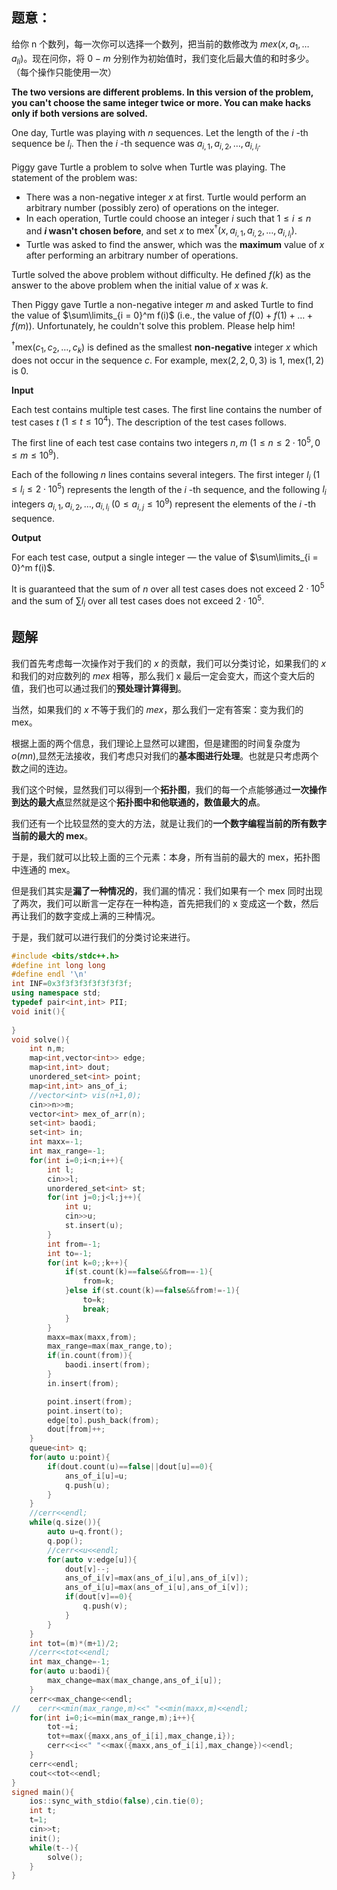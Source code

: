 ## 题意：

给你 n 个数列，每一次你可以选择一个数列，把当前的数修改为 $mex(x,a_{1},\dots a_{li})$。现在问你，将 $0-m$ 分别作为初始值时，我们变化后最大值的和时多少。（每个操作只能使用一次）

**The two versions are different problems. In this version of the problem, you can't choose the same integer twice or more. You can make hacks only if both versions are solved.**

One day, Turtle was playing with $n$ sequences. Let the length of the $i$ \-th sequence be $l_i$. Then the $i$ \-th sequence was $a_{i, 1}, a_{i, 2}, \ldots, a_{i, l_i}$.

Piggy gave Turtle a problem to solve when Turtle was playing. The statement of the problem was:

-   There was a non-negative integer $x$ at first. Turtle would perform an arbitrary number (possibly zero) of operations on the integer.
-   In each operation, Turtle could choose an integer $i$ such that $1 \le i \le n$ and **$i$ wasn't chosen before**, and set $x$ to $\text{mex}^{\dagger}(x, a_{i, 1}, a_{i, 2}, \ldots, a_{i, l_i})$.
-   Turtle was asked to find the answer, which was the **maximum** value of $x$ after performing an arbitrary number of operations.

Turtle solved the above problem without difficulty. He defined $f(k)$ as the answer to the above problem when the initial value of $x$ was $k$.

Then Piggy gave Turtle a non-negative integer $m$ and asked Turtle to find the value of $\sum\limits_{i = 0}^m f(i)$ (i.e., the value of $f(0) + f(1) + \ldots + f(m)$). Unfortunately, he couldn't solve this problem. Please help him!

$^{\dagger}\text{mex}(c_1, c_2, \ldots, c_k)$ is defined as the smallest **non-negative** integer $x$ which does not occur in the sequence $c$. For example, $\text{mex}(2, 2, 0, 3)$ is $1$, $\text{mex}(1, 2)$ is $0$.

**Input**

Each test contains multiple test cases. The first line contains the number of test cases $t$ ($1 \le t \le 10^4$). The description of the test cases follows.

The first line of each test case contains two integers $n, m$ ($1 \le n \le 2 \cdot 10^5, 0 \le m \le 10^9$).

Each of the following $n$ lines contains several integers. The first integer $l_i$ ($1 \le l_i \le 2 \cdot 10^5$) represents the length of the $i$ \-th sequence, and the following $l_i$ integers $a_{i, 1}, a_{i, 2}, \ldots, a_{i, l_i}$ ($0 \le a_{i, j} \le 10^9$) represent the elements of the $i$ \-th sequence.

**Output**

For each test case, output a single integer — the value of $\sum\limits_{i = 0}^m f(i)$.


It is guaranteed that the sum of $n$ over all test cases does not exceed $2 \cdot 10^5$ and the sum of $\sum l_i$ over all test cases does not exceed $2 \cdot 10^5$.

## 题解
我们首先考虑每一次操作对于我们的 $x$ 的贡献，我们可以分类讨论，如果我们的 $x$ 和我们的对应数列的 $mex$ 相等，那么我们 x 最后一定会变大，而这个变大后的值，我们也可以通过我们的**预处理计算得到**。

当然，如果我们的 $x$ 不等于我们的 $mex$，那么我们一定有答案：变为我们的 mex。

根据上面的两个信息，我们理论上显然可以建图，但是建图的时间复杂度为 $o(mn)$,显然无法接收，我们考虑只对我们的**基本图进行处理**。也就是只考虑两个数之间的连边。

我们这个时候，显然我们可以得到一个**拓扑图**，我们的每一个点能够通过**一次操作到达的最大点**显然就是这个**拓扑图中和他联通的，数值最大的点**。

我们还有一个比较显然的变大的方法，就是让我们的**一个数字编程当前的所有数字当前的最大的 mex**。

于是，我们就可以比较上面的三个元素：本身，所有当前的最大的 mex，拓扑图中连通的 mex。

但是我们其实是**漏了一种情况的**，我们漏的情况：我们如果有一个 mex 同时出现了两次，我们可以断言一定存在一种构造，首先把我们的 x 变成这一个数，然后再让我们的数字变成上满的三种情况。

于是，我们就可以进行我们的分类讨论来进行。

```cpp
#include <bits/stdc++.h>
#define int long long
#define endl '\n'
int INF=0x3f3f3f3f3f3f3f3f;
using namespace std;
typedef pair<int,int> PII;
void init(){
    
}
void solve(){
    int n,m;
    map<int,vector<int>> edge;
    map<int,int> dout;
    unordered_set<int> point;
    map<int,int> ans_of_i;
    //vector<int> vis(n+1,0);
    cin>>n>>m;
    vector<int> mex_of_arr(n);
    set<int> baodi;
    set<int> in;
    int maxx=-1;
    int max_range=-1;
    for(int i=0;i<n;i++){
        int l;
        cin>>l;
        unordered_set<int> st;
        for(int j=0;j<l;j++){
            int u;
            cin>>u;
            st.insert(u);
        }
        int from=-1;
        int to=-1;
        for(int k=0;;k++){
            if(st.count(k)==false&&from==-1){
                from=k;
            }else if(st.count(k)==false&&from!=-1){
                to=k;
                break;
            }
        }
        maxx=max(maxx,from);
        max_range=max(max_range,to);
        if(in.count(from)){
            baodi.insert(from);
        }
        in.insert(from);

        point.insert(from);
        point.insert(to);
        edge[to].push_back(from);
        dout[from]++;
    }   
    queue<int> q;
    for(auto u:point){
        if(dout.count(u)==false||dout[u]==0){
            ans_of_i[u]=u;
            q.push(u);
        }
    }
    //cerr<<endl;
    while(q.size()){
        auto u=q.front();
        q.pop();
        //cerr<<u<<endl;
        for(auto v:edge[u]){
            dout[v]--;
            ans_of_i[v]=max(ans_of_i[u],ans_of_i[v]);
            ans_of_i[u]=max(ans_of_i[u],ans_of_i[v]);
            if(dout[v]==0){
                q.push(v);
            }
        }
    }
    int tot=(m)*(m+1)/2;
    //cerr<<tot<<endl;
    int max_change=-1;
    for(auto u:baodi){
        max_change=max(max_change,ans_of_i[u]);
    }
    cerr<<max_change<<endl;
//    cerr<<min(max_range,m)<<" "<<min(maxx,m)<<endl;
    for(int i=0;i<=min(max_range,m);i++){
        tot-=i;
        tot+=max({maxx,ans_of_i[i],max_change,i});
        cerr<<i<<" "<<max({maxx,ans_of_i[i],max_change})<<endl;
    }
    cerr<<endl;
    cout<<tot<<endl;
}
signed main(){
    ios::sync_with_stdio(false),cin.tie(0);
    int t;
    t=1;
    cin>>t;
    init();
    while(t--){
        solve();
    }
}
```
